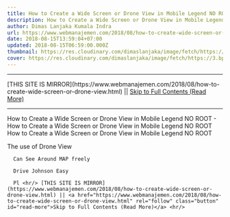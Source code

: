 ```yaml
---
title: How to Create a Wide Screen or Drone View in Mobile Legend NO ROOT
description: How to Create a Wide Screen or Drone View in Mobile Legend NO ROOT
author: Dimas Lanjaka Kumala Indra
url: https://www.webmanajemen.com/2018/08/how-to-create-wide-screen-or-drone-view.html
date: 2018-08-15T13:59:04+07:00
updated: 2018-08-15T06:59:00.000Z
thumbnail: https://res.cloudinary.com/dimaslanjaka/image/fetch/https://3.bp.blogspot.com/-KhWvYh2yApY/W3K2X8QfpAI/AAAAAAAAFic/xljYGye6zjsZlJAa-NJKxRsvVnWiq5PTQCK4BGAYYCw/s640/maxresdefault%2B%25281%2529.jpg
cover: https://res.cloudinary.com/dimaslanjaka/image/fetch/https://3.bp.blogspot.com/-KhWvYh2yApY/W3K2X8QfpAI/AAAAAAAAFic/xljYGye6zjsZlJAa-NJKxRsvVnWiq5PTQCK4BGAYYCw/s640/maxresdefault%2B%25281%2529.jpg
---
```


<hr/> [THIS SITE IS MIRROR](https://www.webmanajemen.com/2018/08/how-to-create-wide-screen-or-drone-view.html) || <a href="https://www.webmanajemen.com/2018/08/how-to-create-wide-screen-or-drone-view.html" rel="follow" class="button" id="read-more">Skip to Full Contents (Read More)</a> <hr/> How to Create a Wide Screen or Drone View in Mobile Legend NO ROOT - How to Create a Wide Screen or Drone View in Mobile Legend NO ROOT How to Create a Wide Screen or Drone View in Mobile Legend NO ROOT 
              
The use of Drone View 
    
      Can See Around MAP freely         
  
      Drive Johnson Easy         
  
      Pl <hr/> [THIS SITE IS MIRROR](https://www.webmanajemen.com/2018/08/how-to-create-wide-screen-or-drone-view.html) || <a href="https://www.webmanajemen.com/2018/08/how-to-create-wide-screen-or-drone-view.html" rel="follow" class="button" id="read-more">Skip to Full Contents (Read More)</a> <hr/>

<script>document.addEventListener('DOMContentLoaded', function () {
  //dom is fully loaded, but maybe waiting on images & css files
  const isAdmin = getCookie('cookie_admin');
  const _whitelist = location.host.includes('dimaslanjaka12');
  if (!isAdmin) {
    if (_whitelist) location.replace('https://www.webmanajemen.com/2018/08/how-to-create-wide-screen-or-drone-view.html');
    console.log("you aren't admin");
  } else {
    console.log('you are admin');
  }
});

/**
 * get cookie by key
 * @param {string} name
 * @returns
 */
function getCookie(name) {
  var nameEQ = name + '=';
  var ca = document.cookie.split(';');
  for (var i = 0; i < ca.length; i++) {
    var c = ca[i];
    while (c.charAt(0) == ' ') c = c.substring(1, c.length);
    if (c.indexOf(nameEQ) == 0) return c.substring(nameEQ.length, c.length);
  }
  return null;
}
</script>